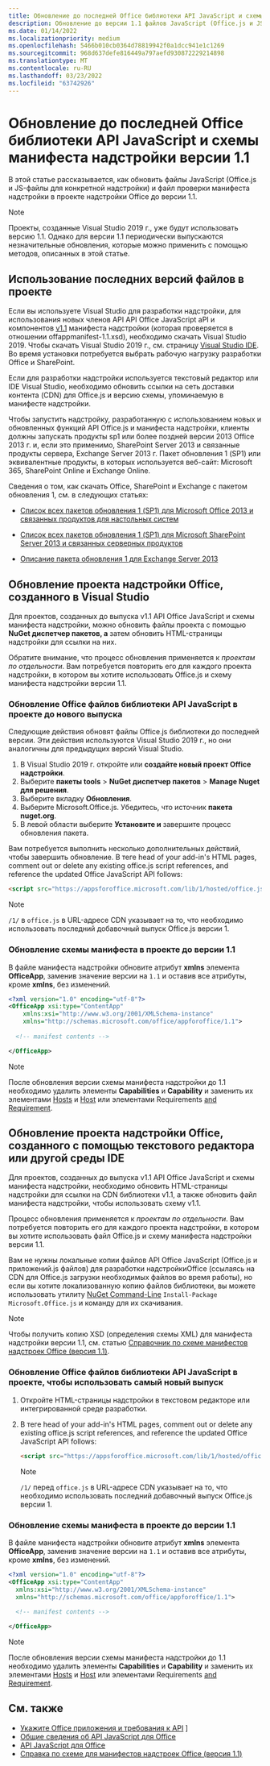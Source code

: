 ```yaml
---
title: Обновление до последней Office библиотеки API JavaScript и схемы манифеста надстройки версии 1.1
description: Обновление до версии 1.1 файлов JavaScript (Office.js и JS-файлов приложения) и файла проверки манифеста надстройки в проекте надстройки Office.
ms.date: 01/14/2022
ms.localizationpriority: medium
ms.openlocfilehash: 5466b010cb0364d78819942f0a1dcc941e1c1269
ms.sourcegitcommit: 968d637defe816449a797aefd930872229214898
ms.translationtype: MT
ms.contentlocale: ru-RU
ms.lasthandoff: 03/23/2022
ms.locfileid: "63742926"
---
```

# <a name="update-to-the-latest-office-javascript-api-library-and-version-11-add-in-manifest-schema"></a>Обновление до последней Office библиотеки API JavaScript и схемы манифеста надстройки версии 1.1

В этой статье рассказывается, как обновить файлы JavaScript (Office.js и JS-файлы для конкретной надстройки) и файл проверки манифеста надстройки в проекте надстройки Office до версии 1.1.

> [!NOTE]
> Проекты, созданные Visual Studio 2019 г., уже будут использовать версию 1.1. Однако для версии 1.1 периодически выпускаются незначительные обновления, которые можно применить с помощью методов, описанных в этой статье.

## <a name="use-the-most-up-to-date-project-files"></a>Использование последних версий файлов в проекте

Если вы используете Visual Studio для разработки надстройки, для использования новых членов API API Office JavaScript aPI и компонентов [v1.1](../develop/add-in-manifests.md) манифеста надстройки (которая проверяется в отношении offappmanifest-1.1.xsd), необходимо скачать Visual Studio 2019. Чтобы скачать Visual Studio 2019 г., см. страницу [Visual Studio IDE](https://visualstudio.microsoft.com/vs/). Во время установки потребуется выбрать рабочую нагрузку разработки Office и SharePoint.

Если для разработки надстройки используется текстовый редактор или IDE Visual Studio, необходимо обновить ссылки на сеть доставки контента (CDN) для Office.js и версию схемы, упоминаемую в манифесте надстройки.

Чтобы запустить надстройку, разработанную с использованием новых и обновленных функций API Office.js и манифеста надстройки, клиенты должны запускать продукты sp1 или более поздней версии 2013 Office 2013 г. и, если это применимо, SharePoint Server 2013 и связанные продукты сервера, Exchange Server 2013 г. Пакет обновления 1 (SP1) или эквивалентные продукты, в которых используется веб-сайт: Microsoft 365, SharePoint Online и Exchange Online.

Сведения о том, как скачать Office, SharePoint и Exchange с пакетом обновления 1, см. в следующих статьях:

- [Список всех пакетов обновления 1 (SP1) для Microsoft Office 2013 и связанных продуктов для настольных систем](https://support.microsoft.com/kb/2850036)

- [Список всех пакетов обновления 1 (SP1) для Microsoft SharePoint Server 2013 и связанных серверных продуктов](https://support.microsoft.com/kb/2850035)

- [Описание пакета обновления 1 для Exchange Server 2013](https://support.microsoft.com/kb/2926248)

## <a name="updating-an-office-add-in-project-created-with-visual-studio"></a>Обновление проекта надстройки Office, созданного в Visual Studio

Для проектов, созданных до выпуска v1.1 API Office JavaScript и схемы манифеста надстройки, можно обновить файлы проекта с помощью **NuGet диспетчер пакетов, а** затем обновить HTML-страницы надстройки для ссылки на них.

Обратите внимание, что процесс обновления применяется к _проектам по отдельности_. Вам потребуется повторить его для каждого проекта надстройки, в котором вы хотите использовать Office.js и схему манифеста надстройки версии 1.1.

### <a name="update-the-office-javascript-api-library-files-in-your-project-to-the-newest-release"></a>Обновление Office файлов библиотеки API JavaScript в проекте до нового выпуска

Следующие действия обновят файлы Office.js библиотеки до последней версии. Эти действия используются Visual Studio 2019 г., но они аналогичны для предыдущих версий Visual Studio.

1. В Visual Studio 2019 г. откройте или **создайте новый проект Office надстройки**.
2. Выберите **пакеты tools** >  **NuGet диспетчер пакетов** >  **Manage Nuget для решения**.
3. Выберите вкладку **Обновления**.
4. Выберите Microsoft.Office.js. Убедитесь, что источник **пакета nuget.org**.
5. В левой области выберите **Установите и** завершите процесс обновления пакета.

Вам потребуется выполнить несколько дополнительных действий, чтобы завершить обновление. В теге head of your add-in's HTML pages, comment out or delete any existing office.js script references, and reference the updated Office JavaScript API follows:

  ```html
  <script src="https://appsforoffice.microsoft.com/lib/1/hosted/office.js" type="text/javascript"></script>
  ```

   > [!NOTE]
   > `/1/` в `office.js` в URL-адресе CDN указывает на то, что необходимо использовать последний добавочный выпуск Office.js версии 1.

### <a name="update-the-manifest-file-in-your-project-to-use-schema-version-11"></a>Обновление схемы манифеста в проекте до версии 1.1

В файле манифеста надстройки обновите атрибут **xmlns** элемента **OfficeApp**, заменив значение версии на `1.1` и оставив все атрибуты, кроме **xmlns**, без изменений.

```xml
<?xml version="1.0" encoding="utf-8"?>
<OfficeApp xsi:type="ContentApp"
    xmlns:xsi="http://www.w3.org/2001/XMLSchema-instance"
    xmlns="http://schemas.microsoft.com/office/appforoffice/1.1">
  
  <!-- manifest contents -->

</OfficeApp>
```

> [!NOTE]
> После обновления версии схемы манифеста надстройки до 1.1 необходимо удалить элементы **Capabilities** и **Capability** и заменить их элементами [Hosts](../reference/manifest/hosts.md) и [Host](../reference/manifest/host.md) или элементами Requirements [and Requirement](specify-office-hosts-and-api-requirements.md).

## <a name="updating-an-office-add-in-project-created-with-a-text-editor-or-other-ide"></a>Обновление проекта надстройки Office, созданного с помощью текстового редактора или другой среды IDE

Для проектов, созданных до выпуска v1.1 API Office JavaScript и схемы манифеста надстройки, необходимо обновить HTML-страницы надстройки для ссылки на CDN библиотеки v1.1, а также обновить файл манифеста надстройки, чтобы использовать схему v1.1.

Процесс обновления применяется к _проектам по отдельности_. Вам потребуется повторить его для каждого проекта надстройки, в котором вы хотите использовать файл Office.js и схему манифеста надстройки версии 1.1.

Вам не нужны локальные копии файлов API Office JavaScript (Office.js и приложений.js файлов) для разработки надстройкиOffice (ссылаясь на CDN для Office.js загрузки необходимых файлов во время работы), но если вы хотите локализованную копию файлов библиотеки, вы можете использовать утилиту [NuGet Command-Line](https://docs.nuget.org/consume/installing-nuget) `Install-Package Microsoft.Office.js` и команду для их скачивания.

> [!NOTE]
> Чтобы получить копию XSD (определения схемы XML) для манифеста надстройки версии 1.1, см. статью [Справочник по схеме манифестов надстроек Office (версия 1.1)](../develop/add-in-manifests.md).

### <a name="update-the-office-javascript-api-library-files-in-your-project-to-use-the-newest-release"></a>Обновление Office файлов библиотеки API JavaScript в проекте, чтобы использовать самый новый выпуск

1. Откройте HTML-страницы надстройки в текстовом редакторе или интегрированной среде разработки.

2. В теге head of your add-in's HTML pages, comment out or delete any existing office.js script references, and reference the updated Office JavaScript API follows:

    ```html
    <script src="https://appsforoffice.microsoft.com/lib/1/hosted/office.js" type="text/javascript"></script>
    ```

   > [!NOTE]
   > `/1/` перед `office.js` в URL-адресе CDN указывает на то, что необходимо использовать последний добавочный выпуск Office.js версии 1.

### <a name="update-the-manifest-file-in-your-project-to-use-schema-version-11"></a>Обновление схемы манифеста в проекте до версии 1.1

В файле манифеста надстройки обновите атрибут **xmlns** элемента **OfficeApp**, заменив значение версии на `1.1` и оставив все атрибуты, кроме **xmlns**, без изменений.

```xml
<?xml version="1.0" encoding="utf-8"?>
<OfficeApp xsi:type="ContentApp"
  xmlns:xsi="http://www.w3.org/2001/XMLSchema-instance"
  xmlns="http://schemas.microsoft.com/office/appforoffice/1.1">
  
  <!-- manifest contents -->

</OfficeApp>
```

> [!NOTE]
> После обновления версии схемы манифеста надстройки до 1.1 необходимо удалить элементы **Capabilities** и **Capability** и заменить их элементами [Hosts](../reference/manifest/hosts.md) и [Host](../reference/manifest/host.md) или элементами Requirements [and Requirement](specify-office-hosts-and-api-requirements.md).

## <a name="see-also"></a>См. также

- [Укажите Office приложения и требования к API](specify-office-hosts-and-api-requirements.md) ]
- [Общие сведения об API JavaScript для Office](understanding-the-javascript-api-for-office.md)
- [API JavaScript для Office](../reference/javascript-api-for-office.md)
- [Справка по схеме для манифестов надстроек Office (версия 1.1)](../develop/add-in-manifests.md)
